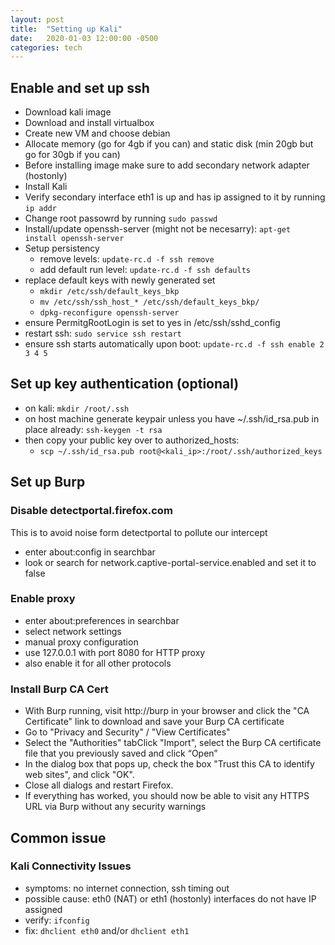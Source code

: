 ```yaml
---
layout: post
title:  "Setting up Kali"
date:   2020-01-03 12:00:00 -0500
categories: tech 
---
```


## Enable and set up ssh
* Download kali image
* Download and install virtualbox
* Create new VM and choose debian
* Allocate memory (go for 4gb if you can) and static disk (min 20gb but go for 30gb if you can)
* Before installing image make sure to add secondary network adapter (hostonly)
* Install Kali
* Verify secondary interface eth1 is up and has ip assigned to it by running `ip addr`
* Change root passowrd by running `sudo passwd`
* Install/update openssh-server (might not be necesarry): `apt-get install openssh-server`
* Setup persistency
    * remove levels: `update-rc.d -f ssh remove`
    * add default run level: `update-rc.d -f ssh defaults`
* replace default keys with newly generated set
    * `mkdir /etc/ssh/default_keys_bkp`
    * `mv /etc/ssh/ssh_host_* /etc/ssh/default_keys_bkp/`
    * `dpkg-reconfigure openssh-server`
* ensure PermitgRootLogin is set to yes in /etc/ssh/sshd_config 
* restart ssh: `sudo service ssh restart`
* ensure ssh starts automatically upon boot: `update-rc.d -f ssh enable 2 3 4 5`

## Set up key authentication (optional)
* on kali: `mkdir /root/.ssh`
* on host machine generate keypair unless you have ~/.ssh/id_rsa.pub in place already: `ssh-keygen -t rsa`
* then copy your public key over to authorized_hosts:
    * `scp ~/.ssh/id_rsa.pub root@<kali_ip>:/root/.ssh/authorized_keys`

## Set up Burp
### Disable detectportal.firefox.com
This is to avoid noise form detectportal to pollute our intercept
* enter about:config in searchbar
* look or search for network.captive-portal-service.enabled and set it to false

### Enable proxy
* enter about:preferences in searchbar
* select network settings
* manual proxy configuration
* use 127.0.0.1 with port 8080 for HTTP proxy
* also enable it for all other protocols

### Install Burp CA Cert
* With Burp running, visit http://burp in your browser and click the "CA Certificate" link to download and save your Burp CA certificate
* Go to "Privacy and Security" / "View Certificates"
* Select the "Authorities" tabClick "Import", select the Burp CA certificate file that you previously saved and click “Open”
* In the dialog box that pops up, check the box "Trust this CA to identify web sites", and click "OK".
* Close all dialogs and restart Firefox.
* If everything has worked, you should now be able to visit any HTTPS URL via Burp without any security warnings

## Common issue
### Kali Connectivity Issues
* symptoms: no internet connection, ssh timing out
* possible cause: eth0 (NAT) or eth1 (hostonly) interfaces do not have IP assigned
* verify: `ifconfig`
* fix: `dhclient eth0` and/or `dhclient eth1`